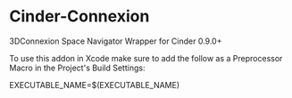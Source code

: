 # Cinder-Connexion
3DConnexion Space Navigator Wrapper for Cinder 0.9.0+

To use this addon in Xcode make sure to add the follow as a Preprocessor Macro in the Project's Build Settings: 

EXECUTABLE_NAME=$(EXECUTABLE_NAME)